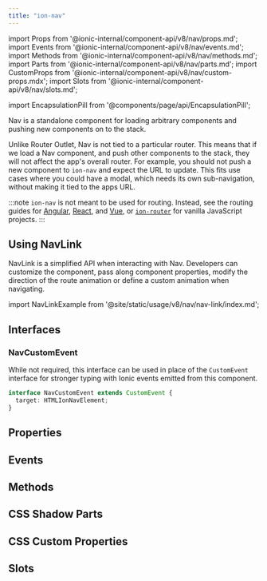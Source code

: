 ```yaml
---
title: "ion-nav"
---
```

import Props from '@ionic-internal/component-api/v8/nav/props.md';
import Events from '@ionic-internal/component-api/v8/nav/events.md';
import Methods from '@ionic-internal/component-api/v8/nav/methods.md';
import Parts from '@ionic-internal/component-api/v8/nav/parts.md';
import CustomProps from '@ionic-internal/component-api/v8/nav/custom-props.mdx';
import Slots from '@ionic-internal/component-api/v8/nav/slots.md';

<head>
  <title>ion-nav: Nav View Component for Ionic Framework Apps</title>
  <meta name="description" content="ion-nav is a standalone for loading arbitrary, and pushing new, components on to the stack. Loading Nav view, and pushing others, won't affect overall routers." />
</head>

import EncapsulationPill from '@components/page/api/EncapsulationPill';

<EncapsulationPill type="shadow" />

Nav is a standalone component for loading arbitrary components and pushing new components on to the stack.

Unlike Router Outlet, Nav is not tied to a particular router. This means that if we load a Nav component, and push other components to the stack, they will not affect the app's overall router. For example, you should not push a new component to `ion-nav` and expect the URL to update. This fits use cases where you could have a modal, which needs its own sub-navigation, without making it tied to the apps URL.

:::note
`ion-nav` is not meant to be used for routing.  Instead, see the routing guides for [Angular](../angular/navigation), [React](../react/navigation), and [Vue](../vue/navigation), or [`ion-router`](./router) for vanilla JavaScript projects.
:::

## Using NavLink

NavLink is a simplified API when interacting with Nav. Developers can customize the component, pass along component properties, modify the direction of the route animation or define a custom animation when navigating.

import NavLinkExample from '@site/static/usage/v8/nav/nav-link/index.md';

<NavLinkExample />

## Interfaces

### NavCustomEvent

While not required, this interface can be used in place of the `CustomEvent` interface for stronger typing with Ionic events emitted from this component.

```typescript
interface NavCustomEvent extends CustomEvent {
  target: HTMLIonNavElement;
}
```



## Properties
<Props />

## Events
<Events />

## Methods
<Methods />

## CSS Shadow Parts
<Parts />

## CSS Custom Properties
<CustomProps />

## Slots
<Slots />
